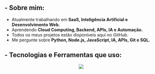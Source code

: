 
## - Sobre mim:

- Atualmente trabalhando em **SaaS, Inteligência Artificial e Desenvolvimento Web.**
- Aprendendo **Cloud Computing, Backend, APIs, IA e Automação.**
- Todos os meus projetos estão disponíveis aqui no GitHub.
- Me pergunte sobre **Python, Node.js, JavaScript, IA, APIs, Git e SQL.**

## - Tecnologias e Ferramentas que uso:

<p align="center">
  <img src="https://skillicons.dev/icons?i=python,js,java,nodejs,react,html,css,tailwind,git,github,docker,linux,mysql,postgres," />
</p>

